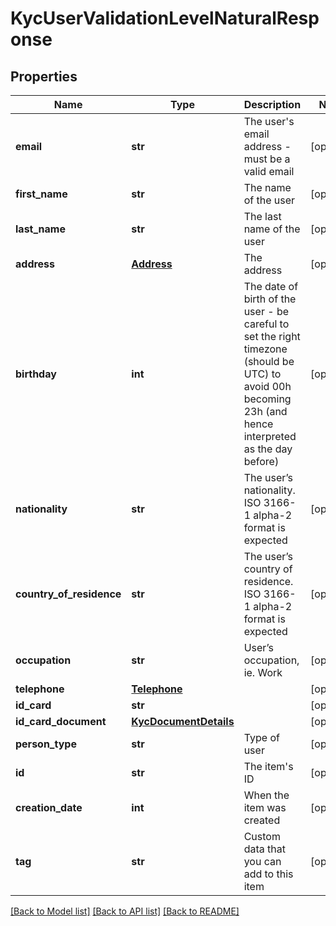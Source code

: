 # KycUserValidationLevelNaturalResponse

## Properties
Name | Type | Description | Notes
------------ | ------------- | ------------- | -------------
**email** | **str** | The user&#39;s email address - must be a valid email | [optional] 
**first_name** | **str** | The name of the user | [optional] 
**last_name** | **str** | The last name of the user | [optional] 
**address** | [**Address**](Address.md) | The address | [optional] 
**birthday** | **int** | The date of birth of the user - be careful to set the right timezone (should be UTC) to avoid 00h becoming 23h (and hence interpreted as the day before) | [optional] 
**nationality** | **str** | The user’s nationality. ISO 3166-1 alpha-2 format is expected | [optional] 
**country_of_residence** | **str** | The user’s country of residence. ISO 3166-1 alpha-2 format is expected | [optional] 
**occupation** | **str** | User’s occupation, ie. Work | [optional] 
**telephone** | [**Telephone**](Telephone.md) |  | [optional] 
**id_card** | **str** |  | [optional] 
**id_card_document** | [**KycDocumentDetails**](KycDocumentDetails.md) |  | [optional] 
**person_type** | **str** | Type of user | [optional] 
**id** | **str** | The item&#39;s ID | [optional] 
**creation_date** | **int** | When the item was created | [optional] 
**tag** | **str** | Custom data that you can add to this item | [optional] 

[[Back to Model list]](../README.md#documentation-for-models) [[Back to API list]](../README.md#documentation-for-api-endpoints) [[Back to README]](../README.md)


